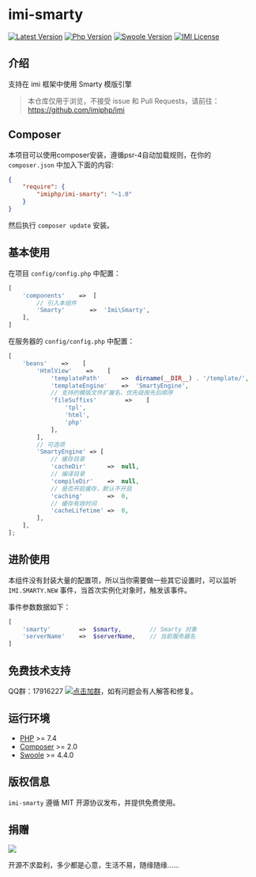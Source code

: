# imi-smarty

[![Latest Version](https://img.shields.io/packagist/v/imiphp/imi-smarty.svg)](https://packagist.org/packages/imiphp/imi-smarty)
[![Php Version](https://img.shields.io/badge/php-%3E=7.1-brightgreen.svg)](https://secure.php.net/)
[![Swoole Version](https://img.shields.io/badge/swoole-%3E=4.4.0-brightgreen.svg)](https://github.com/swoole/swoole-src)
[![IMI License](https://img.shields.io/github/license/imiphp/imi-smarty.svg)](https://github.com/imiphp/imi-smarty/blob/master/LICENSE)

## 介绍

支持在 imi 框架中使用 Smarty 模版引擎

> 本仓库仅用于浏览，不接受 issue 和 Pull Requests，请前往：<https://github.com/imiphp/imi>

## Composer

本项目可以使用composer安装，遵循psr-4自动加载规则，在你的 `composer.json` 中加入下面的内容:

```json
{
    "require": {
        "imiphp/imi-smarty": "~1.0"
    }
}
```

然后执行 `composer update` 安装。

## 基本使用

在项目 `config/config.php` 中配置：

```php
[
    'components'    =>  [
        // 引入本组件
        'Smarty'       =>  'Imi\Smarty',
    ],
]
```

在服务器的 `config/config.php` 中配置：

```php
[
    'beans'    =>    [
        'HtmlView'    =>    [
            'templatePath'      =>  dirname(__DIR__) . '/template/',
            'templateEngine'    =>  'SmartyEngine',
            // 支持的模版文件扩展名，优先级按先后顺序
            'fileSuffixs'        =>    [
                'tpl',
                'html',
                'php'
            ],
        ],
        // 可选项
        'SmartyEngine' => [
            // 缓存目录
            'cacheDir'      =>  null,
            // 编译目录
            'compileDir'    =>  null,
            // 是否开启缓存，默认不开启
            'caching'       =>  0,
            // 缓存有效时间
            'cacheLifetime' =>  0,
        ],
    ],
];
```

## 进阶使用

本组件没有封装大量的配置项，所以当你需要做一些其它设置时，可以监听 `IMI.SMARTY.NEW` 事件，当首次实例化对象时，触发该事件。

事件参数数据如下：

```php
[
    'smarty'        =>  $smarty,        // Smarty 对象
    'serverName'    =>  $serverName,    // 当前服务器名
]
```

## 免费技术支持

QQ群：17916227 [![点击加群](https://pub.idqqimg.com/wpa/images/group.png "点击加群")](https://jq.qq.com/?_wv=1027&k=5wXf4Zq)，如有问题会有人解答和修复。

## 运行环境

- [PHP](https://php.net/) >= 7.4
- [Composer](https://getcomposer.org/) >= 2.0
- [Swoole](https://www.swoole.com/) >= 4.4.0

## 版权信息

`imi-smarty` 遵循 MIT 开源协议发布，并提供免费使用。

## 捐赠

<img src="https://cdn.jsdelivr.net/gh/imiphp/imi@dev/res/pay.png"/>

开源不求盈利，多少都是心意，生活不易，随缘随缘……
